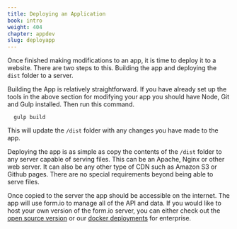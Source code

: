```yaml
---
title: Deploying an Application
book: intro
weight: 404
chapter: appdev
slug: deployapp
---
```

Once finished making modifications to an app, it is time to deploy it to a website. There are two steps to this. Building the app and deploying the ```dist``` folder to a server.

Building the App is relatively straightforward. If you have already set up the tools in the above section for modifying your app you should have Node, Git and Gulp installed. Then run this command.

```
  gulp build
```

This will update the ```/dist``` folder with any changes you have made to the app.

Deploying the app is as simple as copy the contents of the ```/dist``` folder to any server capable of serving files. This can be an Apache, Nginx or other web server. It can also be any other type of CDN such as Amazon S3 or Github pages. There are no special requirements beyond being able to serve files.

Once copied to the server the app should be accessible on the internet. The app will use form.io to manage all of the API and data. If you would like to host your own version of the form.io server, you can either check out the [open source version](https://github.com/formio/formio) or our [docker deployments](/userguide/#docker) for enterprise.